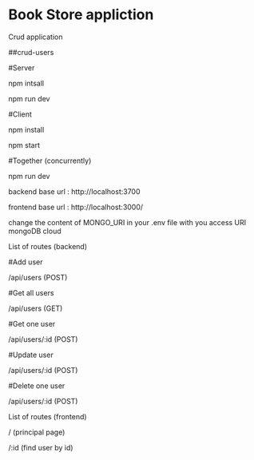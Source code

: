# Book Store appliction
Crud application

##crud-users

#Server

npm intsall

npm run dev

#Client

npm install

npm start

#Together (concurrently)

npm run dev

backend base url : http://localhost:3700

frontend base url : http://localhost:3000/

change the content of MONGO_URI in your .env file with you access URI mongoDB cloud

List of routes (backend)

#Add user

/api/users (POST)

#Get all users

/api/users (GET)

#Get one user

/api/users/:id (POST)

#Update user

/api/users/:id (POST)

#Delete one user

/api/users/:id (POST)

List of routes (frontend)

/ (principal page)

/:id (find user by id)

